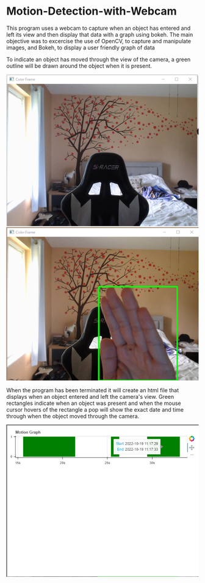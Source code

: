 # Motion-Detection-with-Webcam
This program uses a webcam to capture when an object has entered and left its view and then display that data with a graph using bokeh. 
The main objective was to excercise the use of OpenCV, to capture and manipulate images, and Bokeh, to display a user friendly graph of data

To indicate an object has moved through the view of the camera, a green outline will be drawn around the object when it is present. 

![No Object Detected Image](Screenshots/screenshot1.png)<br/>
![Object Detected Image](Screenshots/screenshot2.png)<br/>

When the program has been terminated it will create an html file that displays when an object entered and left the camera's view.
Green rectangles indicate when an object was present and when the mouse cursor hovers of the rectangle a pop will show the exact date and time 
through when the object moved through the camera.

![Bokeh Display](Screenshots/screenshot3.png)<br/>
